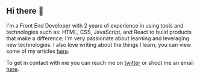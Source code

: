 ## Hi there 👋

I'm a Front End Developer with 2 years of experience in using tools and technologies such as: HTML, CSS, JavaScript, and React to build products that make a difference. I'm very passionate about learning and leveraging new technologies. I also love writing about the things I learn, you can view some of my articles [here](blog.logrocket.com/author/samailabala/).

To get in contact with me you can reach me on [twitter](https://twitter.com/samabalap) or shoot me an email [here](mailto:samailabalap@gmail.com).
